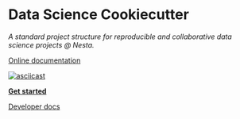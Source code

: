 # Data Science Cookiecutter

_A standard project structure for reproducible and collaborative data science projects @ Nesta._

[Online documentation](http://nestauk.github.io/ds-cookiecutter)

[![asciicast](https://asciinema.org/a/XYp6l2hknMVWWPbI76Qq8BTiq.svg)](https://asciinema.org/a/XYp6l2hknMVWWPbI76Qq8BTiq)

[**Get started**](docs/docs/quickstart.md)

[Developer docs](DEVELOPERS.md)